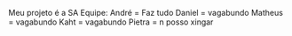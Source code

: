 Meu projeto é a SA
Equipe:
André = Faz tudo
Daniel = vagabundo
Matheus = vagabundo
Kaht = vagabundo
Pietra = n posso xingar
